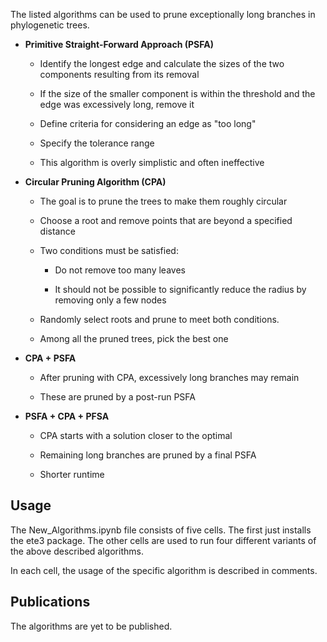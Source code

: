 The listed algorithms can be used to prune exceptionally long branches in phylogenetic trees. 

- **Primitive Straight-Forward Approach (PSFA)**
    - Identify the longest edge and calculate the sizes of the two components resulting from its removal

    - If the size of the smaller component is within the threshold and the edge was excessively long, remove it
    
    - Define criteria for considering an edge as "too long"  

    - Specify the tolerance range  

    - This algorithm is overly simplistic and often ineffective

- **Circular Pruning Algorithm (CPA)**
    - The goal is to prune the trees to make them roughly circular

    - Choose a root and remove points that are beyond a specified distance

    - Two conditions must be satisfied:
    
      - Do not remove too many leaves  
        
      - It should not be possible to significantly reduce the radius by removing only a few nodes

    - Randomly select roots and prune to meet both conditions.  

    - Among all the pruned trees, pick the best one

- **CPA + PSFA**
    - After pruning with CPA, excessively long branches may remain
        
    - These are pruned by a post-run PSFA

- **PSFA + CPA + PFSA**
    - CPA starts with a solution closer to the optimal

    - Remaining long branches are pruned by a final PSFA
        
    - Shorter runtime


## Usage

The New_Algorithms.ipynb file consists of five cells. The first just installs the ete3 package. The other cells are used to run four different variants of the above described algorithms.

In each cell, the usage of the specific algorithm is described in comments. 



## Publications

The algorithms are yet to be published.
